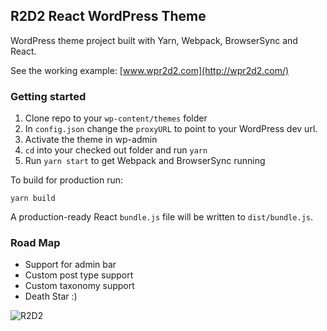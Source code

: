 ## R2D2 React WordPress Theme

WordPress theme project built with Yarn, Webpack, BrowserSync and React.

See the working example: [www.wpr2d2.com](http://wpr2d2.com/)

### Getting started

1.  Clone repo to your `wp-content/themes` folder
1.  In `config.json` change the `proxyURL` to point to your WordPress dev url.
1.  Activate the theme in wp-admin
1.  `cd` into your checked out folder and run `yarn`
1.  Run `yarn start` to get Webpack and BrowserSync running

To build for production run:

`yarn build`

A production-ready React `bundle.js` file will be written to `dist/bundle.js`.

### Road Map

* Support for admin bar
* Custom post type support
* Custom taxonomy support
* Death Star :)

![R2D2](https://www.justinwhall.com/wp-content/uploads/2017/10/star-wars-r2-d2-legendary-scale-feature-400155.jpg)

